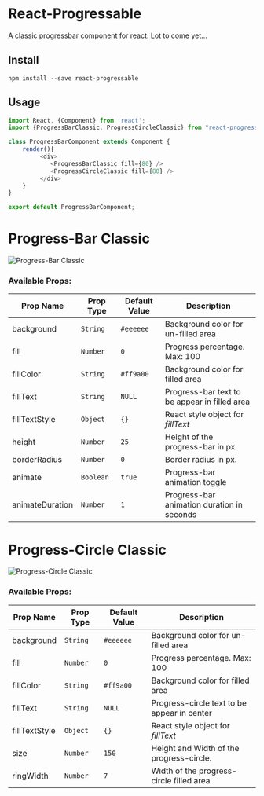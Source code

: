 # React-Progressable
A classic progressbar component for react. Lot to come yet...

## Install
```
npm install --save react-progressable
```

## Usage
```javascript
import React, {Component} from 'react';
import {ProgressBarClassic, ProgressCircleClassic} from "react-progressable";

class ProgressBarComponent extends Component {
    render(){
         <div>
            <ProgressBarClassic fill={80} />
            <ProgressCircleClassic fill={80} />
         </div>   
    }
}

export default ProgressBarComponent;
```

# Progress-Bar Classic
![Progress-Bar Classic](https://i.imgur.com/9Sr5lx6.png)
### Available Props:
Prop Name | Prop Type | Default Value | Description
---|---|---|---
background|`String`|`#eeeeee`|Background color for un-filled area
fill|`Number`|`0`|Progress percentage. Max: 100
fillColor|`String`|`#ff9a00`|Background color for filled area
fillText|`String`|`NULL`|Progress-bar text to be appear in filled area
fillTextStyle|`Object`|`{}`|React style object for *fillText*
height|`Number`|`25`|Height of the progress-bar in px.
borderRadius|`Number`|`0`|Border radius in px.
animate|`Boolean`|`true`|Progress-bar animation toggle
animateDuration|`Number`|`1`|Progress-bar animation duration in seconds


# Progress-Circle Classic
![Progress-Circle Classic](https://i.imgur.com/LdEjNny.png)
### Available Props:
Prop Name | Prop Type | Default Value | Description
---|---|---|---
background|`String`|`#eeeeee`|Background color for un-filled area
fill|`Number`|`0`|Progress percentage. Max: 100
fillColor|`String`|`#ff9a00`|Background color for filled area
fillText|`String`|`NULL`|Progress-circle text to be appear in center
fillTextStyle|`Object`|`{}`|React style object for *fillText*
size|`Number`|`150`|Height and Width of the progress-circle.
ringWidth|`Number`|`7`| Width of the progress-circle filled area
